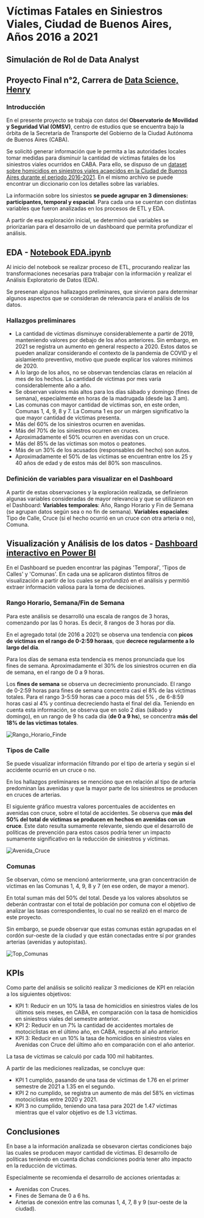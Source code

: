 # Víctimas Fatales en Siniestros Viales, Ciudad de Buenos Aires, Años 2016 a 2021

## Simulación de Rol de Data Analyst
## Proyecto Final n°2, Carrera de [Data Science, Henry](https://www.soyhenry.com/carrera-data-science)

### Introducción

En el presente proyecto se trabaja con datos del **Observatorio de Movilidad y Seguridad Vial (OMSV)**, centro de estudios que se encuentra bajo la órbita de la Secretaría de Transporte del Gobierno de la Ciudad Autónoma de Buenos Aires (CABA). 

Se solicitó generar información que le permita a las autoridades locales tomar medidas para disminuir la cantidad de víctimas fatales de los siniestros viales ocurridos en CABA. Para ello, se dispuso de un [dataset sobre homicidios en siniestros viales acaecidos en la Ciudad de Buenos Aires durante el periodo 2016-2021](https://data.buenosaires.gob.ar/dataset/victimas-siniestros-viales/resource/d445be0a-2a5c-4acb-8899-bce9cb2d378f). En el mismo archivo se puede encontrar un diccionario con los detalles sobre las variables.

La información sobre los siniestos **se puede agrupar en 3 dimensiones: participantes, temporal y espacial**.
Para cada una se cuentan con distintas variables que fueron analizadas en los procesos de ETL y EDA.

A partir de esa exploración inicial, se determinó qué variables se priorizarían para el desarrollo de un dashboard que permita profundizar el análisis.


## EDA - [Notebook EDA.ipynb](EDA.ipynb)
Al inicio del notebook se realizar proceso de ETL, procurando realizar las transformaciones necesarias para trabajar con la información y realizar el Análisis Exploratorio de Datos (EDA).

Se presenan algunos hallazagos preliminares, que sirvieron para determinar algunos aspectos que se consideran de relevancia para el análisis de los datos.

### Hallazgos preliminares
- La cantidad de víctimas disminuye considerablemente a partir de 2019, manteniendo valores por debajo de los años anteriores. Sin embargo, en 2021 se registra un aumento en general respecto a 2020. Estos datos se pueden analizar considerando el contexto de la pandemia de COVID y el aislamiento preventivo, motivo que puede explicar los valores mínimos de 2020.
- A lo largo de los años, no se observan tendencias claras en relación al mes de los hechos. La cantidad de víctimas por mes varía considerablemente año a año.
- Se observan valores más altos para los días sábado y domingo (fines de semana), especialmente en horas de la madrugada (desde las 3 am).
- Las comunas con mayor cantidad de víctimas son, en este orden, Comunas 1, 4, 9, 8 y 7. La Comuna 1 es por un márgen significativo la que mayor cantidad de víctimas presenta.
- Más del 60% de los siniestros ocurren en avenidas.
- Más del 70% de los siniestros ocurren en cruces.
- Aproximadamente el 50% ocurren en avenidas con un cruce.
- Más del 85% de las víctimas son motos o peatones.
- Más de un 30% de los acusados (responsables del hecho) son autos.
- Aproximadamente el 50% de las víctimas se encuentran entre los 25 y 40 años de edad y de estos más del 80% son masculinos.

### Definición de variables para visualizar en el Dashboard
A partir de estas observaciones y la exploración realizada, se definieron algunas variables consideradas de mayor relevancia y que se utilizaron en el Dashboard:
**Variables temporales**: Año, Rango Horario y Fin de Semana (se agrupan datos según sea o no fin de semana).
**Variables espaciales**: Tipo de Calle, Cruce (si el hecho ocurrió en un cruce con otra arteria o no), Comuna.


## Visualización y Análisis de los datos - [Dashboard interactivo en Power BI](PI_homicidios.pbix)
En el Dashboard se pueden encontrar las páginas 'Temporal', 'Tipos de Calles' y 'Comunas'. En cada una se aplicaron distintos filtros de visualización a partir de los cuales se profundizó en el análisis y permitió extraer información valiosa para la toma de decisiones.

### Rango Horario, Semana/Fin de Semana
Para este análisis se desarrolló una escala de rangos de 3 horas, comenzando por las 0 horas. Es decir, 8 rangos de 3 horas por día.

En el agregado total (de 2016 a 2021) se observa una tendencia con **picos de víctimas en el rango de 0-2:59 horaas**, que **decrece regularmente a lo largo del día**.

Para los días de semana esta tendencia es menos pronunciada que los fines de semana. Aproximadamente el 30% de los siniestros ocurren en día de semana, en el rango de 0 a 9 horas.

Los **fines de semana** se observa un decrecimiento pronunciado. El rango de 0-2:59 horas para fines de semana concentra casi el 8% de las víctimas totales. Para el rango 3-5:59 horas cae a poco más del 5% , de 6-8:59 horas casi al 4% y continua decreciendo hasta el final del día. Teniendo en cuenta esta información, se observa que en solo 2 días (sábado y domingo), en un rango de 9 hs cada dia (**de 0 a 9 hs**), se concentra **más del 18% de las víctimas totales**.

![Rango_Horario_Finde](Imagenes/Rango_Horario_Finde.jpg)

### Tipos de Calle
Se puede visualizar información filtrando por el tipo de arteria y según si el accidente ocurrió en un cruce o no.

En los hallazgos preliminares se mencióno que en relación al tipo de arteria predominan las avenidas y que la mayor parte de los siniestros se producen en cruces de arterias.


El siguiente gráfico muestra valores porcentuales de accidentes en avenidas con cruce, sobre el total de accidentes. Se observa que **más del 50% del total de víctimas se producen en hechos en avenidas con un cruce**. Este dato resulta sumamente relevante, siendo que el desarrolló de políticas de prevención para estos casos podría tener un impacto sumamente significativo en la reducción de siniestros y víctimas.

![Avenida_Cruce](Imagenes/Avenida_Cruce.jpg)


### Comunas
Se observan, cómo se mencionó anteriormente, una gran concentración de víctimas en las Comunas 1, 4, 9, 8 y 7 (en ese orden, de mayor a menor). 

En total suman más del 50% del total. Desde ya los valores absolutos se deberán contrastar con el total de población por comuna con el objetivo de analizar las tasas correspondientes, lo cual no se realizó en el marco de este proyecto.

Sin embargo, se puede observar que estas comunas están agrupadas en el cordón sur-oeste de la ciudad y que están conectadas entre sí por grandes arterias (avenidas y autopistas).

![Top_Comunas](Imagenes/Top_Comunas.jpg)


## KPIs

Como parte del análisis se solicitó realizar 3 mediciones de KPI en relación a los siguientes objetivos:
- KPI 1: Reducir en un 10% la tasa de homicidios en siniestros viales de los últimos seis meses, en CABA, en comparación con la tasa de homicidios en siniestros viales del semestre anterior.
- KPI 2: Reducir en un 7% la cantidad de accidentes mortales de motociclistas en el último año, en CABA, respecto al año anterior.
- KPI 3: Reducir en un 10% la tasa de homicidios en siniestros viales en Avenidas con Cruce del último año en comparación con el año anterior.

La tasa de víctimas se calculó por cada 100 mil habitantes.

A partir de las mediciones realizadas, se concluye que:
- KPI 1 cumplido, pasando de una tasa de víctimas de 1.76 en el primer semestre de 2021 a 1.35 en el segundo.
- KPI 2 no cumplido, se registra un aumento de más del 58% en víctimas motociclistas entre 2020 y 2021.
- KPI 3 no cumplido, teniendo una tasa para 2021 de 1.47 víctimas mientras que el valor objetivo es de 1.3 víctimas.



## Conclusiones

En base a la información analizada se obsevaron ciertas condiciones bajo las cuales se producen mayor cantidad de víctimas. El desarrollo de políticas teniendo en cuenta dichas condiciones podría tener alto impacto en la reducción de víctimas.

Especialmente se recomienda el desarrollo de acciones orientadas a:
- Avenidas con Cruces.
- Fines de Semana de 0 a 6 hs.
- Arterias de conexión entre las comunas 1, 4, 7, 8 y 9 (sur-oeste de la ciudad).

